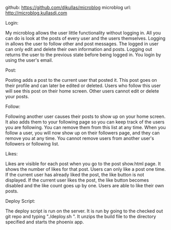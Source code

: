 github: https://github.com/djkullas/microblog
microblog url: http://microblog.kullasdj.com

Login:

My microblog allows the user little functionality without logging in. All
you can do is look at the posts of every user and the users themselves. Logging in
allows the user to follow other and post messages. The logged in user can only
edit and delete their own information and posts. Logging out returns the user
to the previous state before being logged in. You login by using the user's email.

Post:

Posting adds a post to the current user that posted it. This post goes on their
profile and can later be edited or deleted. Users who follow this user will see
this post on their home screen. Other users cannot edit or delete your posts.

Follow:

Following another user causes their posts to show up on your home screen. It also
adds them to your following page so you can keep track of the users you are following.
You can remove them from this list at any time. When you follow a user, you will
now show up on their followers page, and they can remove you at any time. You cannot
remove users from another user's followers or following list.

Likes:

Likes are visible for each post when you go to the post show.html page. It shows the
number of likes for that post. Users can only like a post one time. If the current user
has already liked the post, the like button is not displayed. If the current user
likes the post, the like button becomes disabled and the like count goes up by one.
Users are able to like their own posts.

Deploy Script:

The deploy script is run on the server. It is run by going to the checked out git
repo and typing "./deploy.sh <PATH TO DEPLOY TO>". It unzips the build file to
the directory specified and starts the phoenix app.
